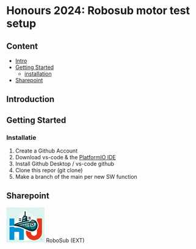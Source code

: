 # Honours 2024: Robosub motor test setup

## Content

- [Intro](#Introduction)
- [Getting Started](#getting-started)
  - [installation](#installation)
- [Sharepoint](#sharepoint)

## Introduction



## Getting Started

### Installatie 
1. Create a Github Account
2. Download vs-code & the [PlatformIO IDE](https://platformio.org/install/ide?install=vscode)
3. Install Github Desktop / vs-code github 
4. Clone this repor (git clone) 
5. Make a branch of the main per new SW function

## Sharepoint
<p> <img src="images/RoboSub_logo.png" alt="drawing" href="https://hogeschoolutrecht.sharepoint.com/sites/ext_Onderzoek_robosub/Gedeelde%20documenten/Forms/AllItems.aspx" target="_blank" width="100"/> RoboSub (EXT)</p>
